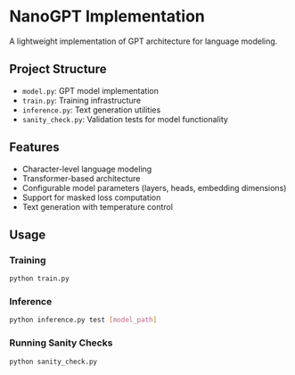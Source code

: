 # NanoGPT Implementation

A lightweight implementation of GPT architecture for language modeling.

## Project Structure

- `model.py`: GPT model implementation
- `train.py`: Training infrastructure
- `inference.py`: Text generation utilities
- `sanity_check.py`: Validation tests for model functionality

## Features

- Character-level language modeling
- Transformer-based architecture
- Configurable model parameters (layers, heads, embedding dimensions)
- Support for masked loss computation
- Text generation with temperature control

## Usage

### Training

```bash
python train.py
```

### Inference

```bash
python inference.py test [model_path]
```

### Running Sanity Checks

```bash
python sanity_check.py
``` 